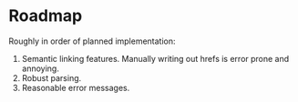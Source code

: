 # Roadmap

Roughly in order of planned implementation:

1. Semantic linking features. Manually writing out hrefs is error prone and
   annoying.
2. Robust parsing.
3. Reasonable error messages.

